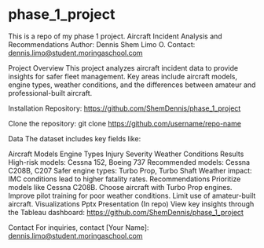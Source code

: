 # phase_1_project
This is a repo of my phase 1 project. 
Aircraft Incident Analysis and Recommendations
Author: Dennis Shem Limo O. 
Contact: dennis.limo@student.moringaschool.com

Project Overview
This project analyzes aircraft incident data to provide insights for safer fleet management. Key areas include aircraft models, engine types, weather conditions, and the differences between amateur and professional-built aircraft.



Installation
Repository: 
https://github.com/ShemDennis/phase_1_project

Clone the repository:
git clone https://github.com/username/repo-name


Data
The dataset includes key fields like:

Aircraft Models
Engine Types
Injury Severity
Weather Conditions
Results
High-risk models: Cessna 152, Boeing 737
Recommended models: Cessna C208B, C207
Safer engine types: Turbo Prop, Turbo Shaft
Weather impact: IMC conditions lead to higher fatality rates.
Recommendations
Prioritize models like Cessna C208B.
Choose aircraft with Turbo Prop engines.
Improve pilot training for poor weather conditions.
Limit use of amateur-built aircraft.
Visualizations
Pptx Presentation (In repo)
View key insights through the Tableau dashboard: https://github.com/ShemDennis/phase_1_project

Contact
For inquiries, contact [Your Name]: dennis.limo@student.moringaschool.com